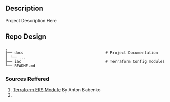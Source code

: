 ## Description

Project Description Here

## Repo Design
```
.
├── docs 									# Project Documentation
│ └── ...
├── iac 									# Terraform Config modules
└── README.md

```



### Sources Reffered
1. [Terraform EKS Module](https://registry.terraform.io/modules/terraform-aws-modules/eks/aws/latest) By Anton Babenko
2. 